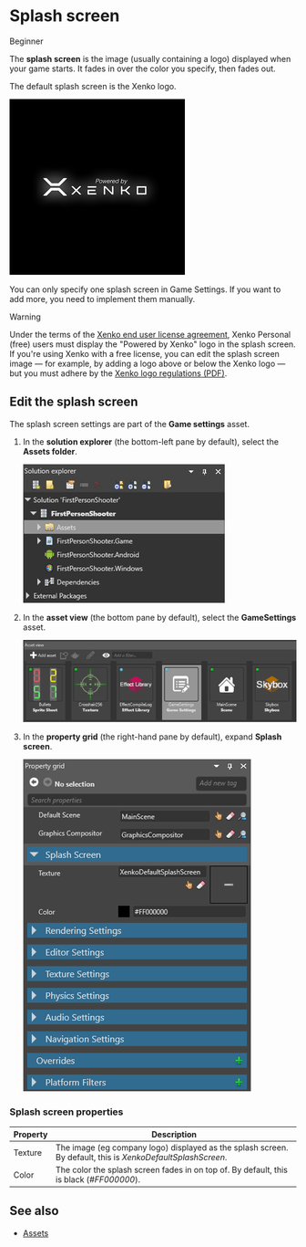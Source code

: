 # Splash screen

<span class="label label-doc-level">Beginner</span>

The **splash screen** is the image (usually containing a logo) displayed when your game starts. It fades in over the color you specify, then fades out. 

The default splash screen is the Xenko logo.

![Default splash screen](media/XenkoDefaultSplashScreen.png)

You can only specify one splash screen in Game Settings. If you want to add more, you need to implement them manually.

>[!Warning]
>Under the terms of the [Xenko end user license agreement](http://xenko.com/legal/eula), Xenko Personal (free) users must display the "Powered by Xenko" logo in the splash screen. If you're using Xenko with a free license, you can edit the splash screen image — for example, by adding a logo above or below the Xenko logo — but you must adhere by the [Xenko logo regulations (PDF)](http://xenko.com/legal/xenko-logo-regulations-v.1.0.0.pdf).

## Edit the splash screen

The splash screen settings are part of the **Game settings** asset.

1. In the **solution explorer** (the bottom-left pane by default), select the **Assets folder**.

    ![Select Assets folder asset](media/select-asset-folder.png)

2. In the **asset view** (the bottom pane by default), select the **GameSettings** asset.

    ![Select Game Settings asset](media/select-game-settings-asset.png)

3. In the **property grid** (the right-hand pane by default), expand **Splash screen**.

    ![Settings](media/splash-screen.png)

### Splash screen properties

| Property | Description
|----------|------------
| Texture  | The image (eg company logo) displayed as the splash screen. By default, this is *XenkoDefaultSplashScreen*. 
| Color    | The color the splash screen fades in on top of. By default, this is black (*#FF000000*).

## See also

* [Assets](../game-studio/game-settings.md)